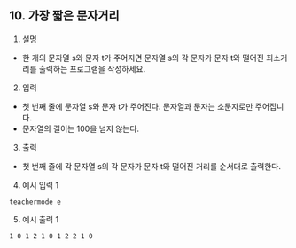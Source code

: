 ## 10. 가장 짧은 문자거리
1. 설명

- 한 개의 문자열 s와 문자 t가 주어지면 문자열 s의 각 문자가 문자 t와 떨어진 최소거리를 출력하는 프로그램을 작성하세요.

2. 입력

- 첫 번째 줄에 문자열 s와 문자 t가 주어진다. 문자열과 문자는 소문자로만 주어집니다.
- 문자열의 길이는 100을 넘지 않는다.

3. 출력

- 첫 번째 줄에 각 문자열 s의 각 문자가 문자 t와 떨어진 거리를 순서대로 출력한다.

4. 예시 입력 1
```shell
teachermode e
```

5. 예시 출력 1
```shell
1 0 1 2 1 0 1 2 2 1 0
```
